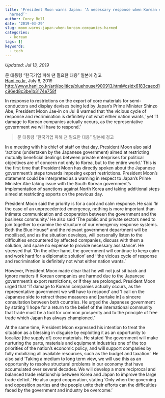 ```yaml
---
title: 'President Moon warns Japan: ‘A necessary response when Korean companies are
  harmed’'
author: Corey Bell
date: '2019-03-29'
slug: moon-warns-japan-when-korean-companies-harmed
categories:
  - korean
tags: []
keywords:
  - tech
---
```


*Updated: Jul 13, 2019*

문 대통령 “한국기업 피해 땐 필요한 대응” 일본에 경고\
[Hani.co.kr](http://hani.co.kr), July 8, 2019\
http://www.hani.co.kr/arti/politics/bluehouse/900913.html#csidx6183caecd1c96ed8c3be1b3174e758f

In response to restrictions on the export of core materials for semi-conductors and display devises being led by Japan’s Prime Minister Shinzo Abe, President Moon Jae-in on Jul 8 warned that ‘the vicious cycle of response and recrimination is definitely not what either nation wants,’ yet ‘if damage to Korean companies actually occurs, as the representative government we will have to respond.’  

> 문 대통령 “한국기업 피해 땐 필요한 대응” 일본에 경고

In a meeting with his chief of staff on that day, President Moon also said ‘actions (undertaken by the Japanese government) aimed at restricting mutually beneficial dealings between private enterprises for political objectives are of concern not only to Korea, but to the entire world.’ This is the first time that President Moon has directly spoken about the Japanese government’s steps towards imposing export restrictions. President Moon’s statement could be interpreted as a warning in respect to Japan’s Prime Minister Abe taking issue with the South Korean government’s implementation of sanctions against North Korea and taking additional steps aimed at restricting exports on the previous day. 

President Moon said the priority is for a cool and calm response. He said ‘In the case of an unprecedented emergency, nothing is more important than intimate communication and cooperation between the government and the business community.’ He also said ‘The public and private sectors need to join together to examine the structure of our emergency response systems. Both the Blue House* and the relevant government department will be mobilised, and as the situation develops, will personally listen to the difficulties encountered by affected companies, discuss with them a solution, and spare no expense to provide necessary assistance’. He stressed that ‘On the other hand, the government will continue to keep calm and work hard for a diplomatic solution’ and ‘‘the vicious cycle of response and recrimination is definitely not what either nation wants.’ 

However, President Moon made clear that he will not just sit back and ignore matters if Korean companies are harmed due to the Japanese government’s export restrictions, or if they are prolonged. President Moon urged that ‘‘if damage to Korean companies actually occurs, as the representative government we will have to respond’ and ‘I call on the Japanese side to retract these measures and [partake in] a sincere consultation between both countries. He urged the Japanese government by stating ‘I hope for a return to the belief of the international community that trade must be a tool for common prosperity and to the principle of free trade which Japan has always championed.’     

At the same time, President Moon expressed his intention to treat the situation as a blessing in disguise by exploiting it as an opportunity to localize [the supply of] core materials. He stated ‘the government will make nurturing the parts, materials and equipment industries one of the top priorities of the nation’s economic policy, and will support companies by fully mobilizing all available resources, such as the budget and taxation.’ He also said ‘Taking a medium to long term view, we will use this as an opportunity to resolve structural problems in our economy that have accumulated over several decades. We will develop a more reciprocal and balanced trade relationship between Korea and Japan to improve the large trade deficit.’ He also urged cooperation, stating ‘Only when the governing and opposition parties and the people unite their efforts can the difficulties faced by the government and industry be overcome.’